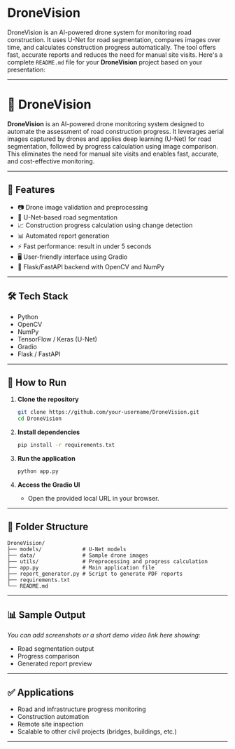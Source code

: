 # DroneVision
 DroneVision is an AI-powered drone system for monitoring road construction. It uses U-Net for road segmentation, compares images over time, and calculates construction progress automatically. The tool offers fast, accurate reports and reduces the need for manual site visits.
Here's a complete `README.md` file for your **DroneVision** project based on your presentation:

---

# 🚁 DroneVision

**DroneVision** is an AI-powered drone monitoring system designed to automate the assessment of road construction progress. It leverages aerial images captured by drones and applies deep learning (U-Net) for road segmentation, followed by progress calculation using image comparison. This eliminates the need for manual site visits and enables fast, accurate, and cost-effective monitoring.

---

## 📸 Features

* 📷 Drone image validation and preprocessing
* 🧠 U-Net-based road segmentation
* 📈 Construction progress calculation using change detection
* 📊 Automated report generation
* ⚡ Fast performance: result in under 5 seconds
* 🖥️ User-friendly interface using Gradio
* 🔁 Flask/FastAPI backend with OpenCV and NumPy

---

## 🛠️ Tech Stack

* Python
* OpenCV
* NumPy
* TensorFlow / Keras (U-Net)
* Gradio
* Flask / FastAPI

---

## 🚀 How to Run

1. **Clone the repository**

   ```bash
   git clone https://github.com/your-username/DroneVision.git
   cd DroneVision
   ```

2. **Install dependencies**

   ```bash
   pip install -r requirements.txt
   ```

3. **Run the application**

   ```bash
   python app.py
   ```

4. **Access the Gradio UI**

   * Open the provided local URL in your browser.

---

## 📁 Folder Structure

```
DroneVision/
├── models/             # U-Net models
├── data/               # Sample drone images
├── utils/              # Preprocessing and progress calculation
├── app.py              # Main application file
├── report_generator.py # Script to generate PDF reports
├── requirements.txt
└── README.md
```

---

## 📊 Sample Output

*You can add screenshots or a short demo video link here showing:*

* Road segmentation output
* Progress comparison
* Generated report preview

---

## ✅ Applications

* Road and infrastructure progress monitoring
* Construction automation
* Remote site inspection
* Scalable to other civil projects (bridges, buildings, etc.)

---

